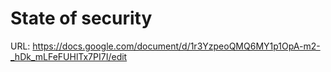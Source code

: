 # State of security

URL: https://docs.google.com/document/d/1r3YzpeoQMQ6MY1p1OpA-m2-_hDk_mLFeFUHlTx7PI7I/edit
